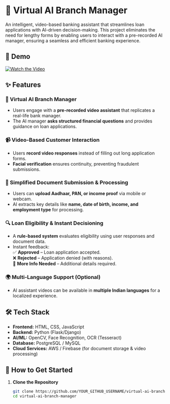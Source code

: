 # 🚀 Virtual AI Branch Manager  

An intelligent, video-based banking assistant that streamlines loan applications with AI-driven decision-making. This project eliminates the need for lengthy forms by enabling users to interact with a pre-recorded AI manager, ensuring a seamless and efficient banking experience.  

## 🎥 Demo  
[![Watch the Video](https://img.shields.io/badge/YouTube-Demo-red?style=for-the-badge&logo=youtube)]()  

## ✨ Features  

### 🏦 Virtual AI Branch Manager  
- Users engage with a **pre-recorded video assistant** that replicates a real-life bank manager.  
- The AI manager **asks structured financial questions** and provides guidance on loan applications.  

### 📹 Video-Based Customer Interaction  
- Users **record video responses** instead of filling out long application forms.  
- **Facial verification** ensures continuity, preventing fraudulent submissions.  

### 📑 Simplified Document Submission & Processing  
- Users can **upload Aadhaar, PAN, or income proof** via mobile or webcam.  
- AI extracts key details like **name, date of birth, income, and employment type** for processing.  

### 🔍 Loan Eligibility & Instant Decisioning  
- A **rule-based system** evaluates eligibility using user responses and document data.  
- Instant feedback:  
  ✅ **Approved** – Loan application accepted.  
  ❌ **Rejected** – Application denied (with reasons).  
  🔄 **More Info Needed** – Additional details required.  

### 🌍 Multi-Language Support (Optional)  
- AI assistant videos can be available in **multiple Indian languages** for a localized experience.  

## 🛠️ Tech Stack  
- **Frontend:** HTML, CSS, JavaScript  
- **Backend:** Python (Flask/Django)  
- **AI/ML:** OpenCV, Face Recognition, OCR (Tesseract)  
- **Database:** PostgreSQL / MySQL  
- **Cloud Services:** AWS / Firebase (for document storage & video processing)  

## 🚀 How to Get Started  

1. **Clone the Repository**  
   ```sh
   git clone https://github.com/YOUR_GITHUB_USERNAME/virtual-ai-branch-manager.git
   cd virtual-ai-branch-manager
